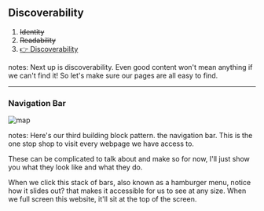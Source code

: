 ## Discoverability

1. ~~Identity~~
2. ~~Readability~~
3. [👉 Discoverability]()

notes:
Next up is discoverability. Even good content won't mean anything if we can't find it! So let's make sure our pages are all easy to find.

---

### Navigation Bar

![map](https://media.giphy.com/media/QmHmjEwtbQtlkOx8T1/giphy.gif)

notes:
Here's our third building block pattern. the navigation bar. This is the one stop shop to visit every webpage we have access to.

These can be complicated to talk about and make so for now, I'll just show you what they look like and what they do.

When we click this stack of bars, also known as a hamburger menu, notice how it slides out? that makes it accessible for us to see at any size. When we full screen this website, it'll sit at the top of the screen.
